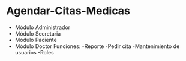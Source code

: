 # Agendar-Citas-Medicas
- Módulo Administrador
- Módulo Secretaria
- Módulo Paciente
- Módulo Doctor
Funciones:
-Reporte
-Pedir cita
-Mantenimiento de usuarios
-Roles
